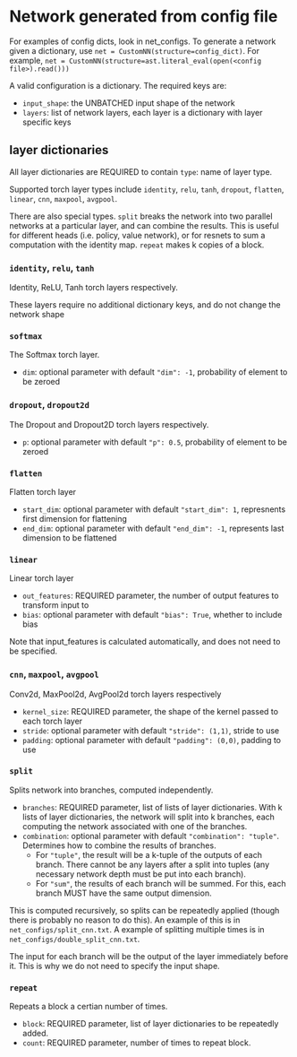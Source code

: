 # Network generated from config file

For examples of config dicts, look in net_configs.
To generate a network given a dictionary, use `net = CustomNN(structure=config_dict)`.
For example, `net = CustomNN(structure=ast.literal_eval(open(<config file>).read()))`

A valid configuration is a dictionary.
The required keys are:

* `input_shape`: the UNBATCHED input shape of the network
* `layers`: list of network layers, each layer is a dictionary with layer specific keys

## layer dictionaries

All layer dictionaries are REQUIRED to contain `type`: name of layer type.

Supported torch layer types include `identity`, `relu`, `tanh`, `dropout`, `flatten`, `linear`, `cnn`, `maxpool`, `avgpool`.
        
There are also special types.
`split` breaks the network into two parallel networks at a particular layer, and can combine the results.
This is useful for different heads (i.e. policy, value network), or for resnets to sum a computation with the identity map.
`repeat` makes k copies of a block.

### `identity`, `relu`, `tanh`
Identity, ReLU, Tanh torch layers respectively.

These layers require no additional dictionary keys, and do not change the network shape

### `softmax`
The Softmax torch layer.
* `dim`: optional parameter with default `"dim": -1`, probability of element to be zeroed

### `dropout`, `dropout2d`
The Dropout and Dropout2D torch layers respectively.
* `p`: optional parameter with default `"p": 0.5`, probability of element to be zeroed

### `flatten`
Flatten torch layer
* `start_dim`: optional parameter with default `"start_dim": 1`, represnents first dimension for flattening
* `end_dim`: optional parameter with default `"end_dim": -1`, represents last dimension to be flattened

### `linear`
Linear torch layer
* `out_features`: REQUIRED parameter, the number of output features to transform input to
* `bias`: optional parameter with default `"bias": True`, whether to include bias

Note that input_features is calculated automatically, and does not need to be specified.

### `cnn`, `maxpool`, `avgpool`
Conv2d, MaxPool2d, AvgPool2d torch layers respectively
* `kernel_size`: REQUIRED parameter, the shape of the kernel passed to each torch layer
* `stride`: optional parameter with default `"stride": (1,1)`, stride to use
* `padding`: optional parameter with default `"padding": (0,0)`, padding to use

### `split`
Splits network into branches, computed independently.
* `branches`: REQUIRED parameter, list of lists of layer dictionaries.
  With k lists of layer dictionaries, the network will split into k branches, each computing the network associated with one of the branches.
* `combination`: optional parameter with default `"combination": "tuple"`.
  Determines how to combine the results of branches.
  * For `"tuple"`, the result will be a k-tuple of the outputs of each branch.
    There cannot be any layers after a split into tuples (any necessary network depth must be put into each branch).
  * For `"sum"`, the results of each branch will be summed.
    For this, each branch MUST have the same output dimension.
  
This is computed recursively, so splits can be repeatedly applied (though there is probably no reason to do this).
An example of this is in `net_configs/split_cnn.txt`.
A example of splitting multiple times is in `net_configs/double_split_cnn.txt`.

The input for each branch will be the output of the layer immediately before it.
This is why we do not need to specify the input shape.

### `repeat`
Repeats a block a certian number of times.
* `block`: REQUIRED parameter, list of layer dictionaries to be repeatedly added.
* `count`: REQUIRED parameter, number of times to repeat block.
